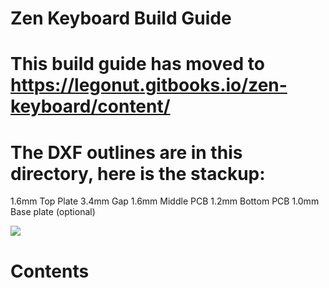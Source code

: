 # Zen Keyboard Build Guide

# This build guide has moved to https://legonut.gitbooks.io/zen-keyboard/content/

# The DXF outlines are in this directory, here is the stackup:
1.6mm Top Plate
3.4mm Gap
1.6mm Middle PCB
1.2mm Bottom PCB
1.0mm Base plate (optional)

![](https://i.imgur.com/z3v0Aks.jpg)

# Contents
